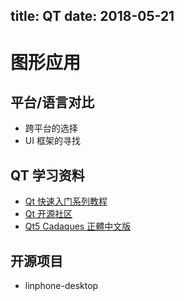 title: QT
date: 2018-05-21
---

# 图形应用

## 平台/语言对比

- 跨平台的选择
- UI 框架的寻找

## QT 学习资料

- [Qt 快速入门系列教程](https://wizardforcel.gitbooks.io/qt-beginning/content/)
- [Qt 开源社区](http://www.qter.org/)
- [Qt5 Cadaques 正體中文版](https://ycheng.gitbooks.io/qt5_cadaques-zh_tw)

## 开源项目

- linphone-desktop